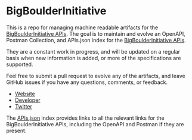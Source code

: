 # BigBoulderInitiativeThis is a repo for managing machine readable artifacts for the [BigBoulderInitiative APIs](http://bigboulderinitiative.org/). The goal is to maintain and evolve an OpenAPI, Postman Collection, and APIs.json index for the [BigBoulderInitiative APIs](http://bigboulderinitiative.org/).They are a constant work in progress, and will be updated on a regular basis when new information is added, or more of the specifications are supported.Feel free to submit a pull request to evolve any of the artifacts, and leave GitHub issues if you have any questions, comments, or feedback.- [Website](http://bigboulderinitiative.org/)- [Developer](http://bigboulderinitiative.org/)- [Twitter](https://twitter.com/bbi)The [APIs.json](https://github.com/api-evangelist/bigboulderinitiative/blob/master/apis.json) index provides links to all the relevant links for the BigBoulderInitiative APIs, including the OpenAPI and Postman if they are present.
